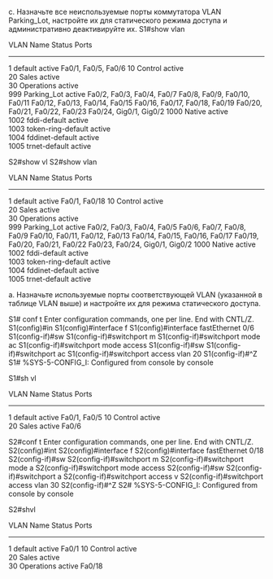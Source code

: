 c.	Назначьте все неиспользуемые порты коммутатора VLAN Parking_Lot, настройте их для статического режима доступа и административно деактивируйте их.
S1#show vlan 

VLAN Name                             Status    Ports
---- -------------------------------- --------- -------------------------------
1    default                          active    Fa0/1, Fa0/5, Fa0/6
10   Control                          active    
20   Sales                            active    
30   Operations                       active    
999  Parking_Lot                      active    Fa0/2, Fa0/3, Fa0/4, Fa0/7
                                                Fa0/8, Fa0/9, Fa0/10, Fa0/11
                                                Fa0/12, Fa0/13, Fa0/14, Fa0/15
                                                Fa0/16, Fa0/17, Fa0/18, Fa0/19
                                                Fa0/20, Fa0/21, Fa0/22, Fa0/23
                                                Fa0/24, Gig0/1, Gig0/2
1000 Native                           active    
1002 fddi-default                     active    
1003 token-ring-default               active    
1004 fddinet-default                  active    
1005 trnet-default                    active    


S2#show vl
S2#show vlan 

VLAN Name                             Status    Ports
---- -------------------------------- --------- -------------------------------
1    default                          active    Fa0/1, Fa0/18
10   Control                          active    
20   Sales                            active    
30   Operations                       active    
999  Parking_Lot                      active    Fa0/2, Fa0/3, Fa0/4, Fa0/5
                                                Fa0/6, Fa0/7, Fa0/8, Fa0/9
                                                Fa0/10, Fa0/11, Fa0/12, Fa0/13
                                                Fa0/14, Fa0/15, Fa0/16, Fa0/17
                                                Fa0/19, Fa0/20, Fa0/21, Fa0/22
                                                Fa0/23, Fa0/24, Gig0/1, Gig0/2
1000 Native                           active    
1002 fddi-default                     active    
1003 token-ring-default               active    
1004 fddinet-default                  active    
1005 trnet-default                    active    


a.	Назначьте используемые порты соответствующей VLAN (указанной в таблице VLAN выше) и настройте их для режима статического доступа.

S1# conf t
Enter configuration commands, one per line.  End with CNTL/Z.
S1(config)#in
S1(config)#interface f
S1(config)#interface fastEthernet 0/6
S1(config-if)#sw
S1(config-if)#switchport m
S1(config-if)#switchport mode ac
S1(config-if)#switchport mode access 
S1(config-if)#sw
S1(config-if)#switchport ac
S1(config-if)#switchport access vlan 20
S1(config-if)#^Z
S1#
%SYS-5-CONFIG_I: Configured from console by console

S1#sh vl

VLAN Name                             Status    Ports
---- -------------------------------- --------- -------------------------------
1    default                          active    Fa0/1, Fa0/5
10   Control                          active    
20   Sales                            active    Fa0/6

S2#conf t
Enter configuration commands, one per line.  End with CNTL/Z.
S2(config)#int
S2(config)#interface f
S2(config)#interface fastEthernet 0/18
S2(config-if)#sw
S2(config-if)#switchport m
S2(config-if)#switchport mode a
S2(config-if)#switchport mode access 
S2(config-if)#sw
S2(config-if)#switchport a
S2(config-if)#switchport access v
S2(config-if)#switchport access vlan 30
S2(config-if)#^Z
S2#
%SYS-5-CONFIG_I: Configured from console by console

S2#shvl

VLAN Name                             Status    Ports
---- -------------------------------- --------- -------------------------------
1    default                          active    Fa0/1
10   Control                          active    
20   Sales                            active    
30   Operations                       active    Fa0/18






